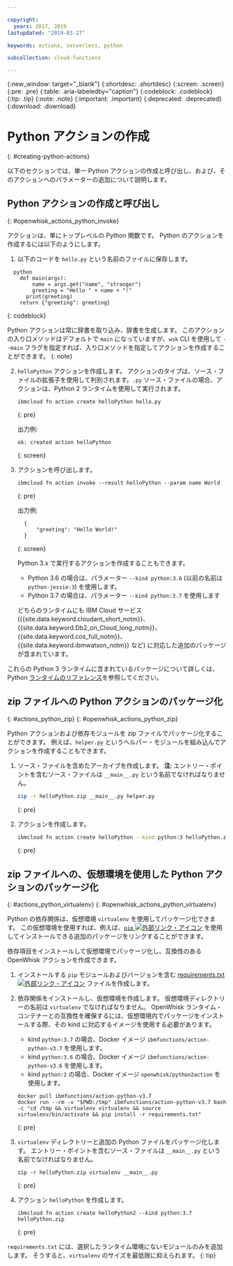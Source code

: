 ```yaml
---

copyright:
  years: 2017, 2019
lastupdated: "2019-03-27"

keywords: actions, serverless, python

subcollection: cloud-functions

---
```


{:new_window: target="_blank"}
{:shortdesc: .shortdesc}
{:screen: .screen}
{:pre: .pre}
{:table: .aria-labeledby="caption"}
{:codeblock: .codeblock}
{:tip: .tip}
{:note: .note}
{:important: .important}
{:deprecated: .deprecated}
{:download: .download}


# Python アクションの作成
{: #creating-python-actions}

以下のセクションでは、単一 Python アクションの作成と呼び出し、および、そのアクションへのパラメーターの追加について説明します。

## Python アクションの作成と呼び出し
{: #openwhisk_actions_python_invoke}

アクションは、単にトップレベルの Python 関数です。 Python のアクションを作成するには以下のようにします。

1. 以下のコードを `hello.py` という名前のファイルに保存します。
```
  python
    def main(args):
        name = args.get("name", "stranger")
        greeting = "Hello " + name + "!"
      print(greeting)
    return {"greeting": greeting}
  ```
{: codeblock}
    
Python アクションは常に辞書を取り込み、辞書を生成します。 このアクションの入り口メソッドはデフォルトで `main` になっていますが、`wsk` CLI を使用して `--main` フラグを指定すれば、入り口メソッドを指定してアクションを作成することができます。
{: note}

2. `helloPython` アクションを作成します。 アクションのタイプは、ソース・ファイルの拡張子を使用して判別されます。`.py` ソース・ファイルの場合、アクションは、Python 2 ランタイムを使用して実行されます。

    ```
    ibmcloud fn action create helloPython hello.py
    ```
    {: pre}

    出力例:

    ```
    ok: created action helloPython
    ```
    {: screen}

3. アクションを呼び出します。

    ```
    ibmcloud fn action invoke --result helloPython --param name World
    ```
    {: pre}

    出力例:

    ```
      {
          "greeting": "Hello World!"
      }
    ```
    {: screen}
    
    Python 3.x で実行するアクションを作成することもできます。 
    * Python 3.6 の場合は、パラメーター `--kind python:3.6` (以前の名前は `python-jessie:3`) を使用します。
    * Python 3.7 の場合は、パラメーター `--kind python:3.7` を使用します
    
    どちらのランタイムにも IBM Cloud サービス ({{site.data.keyword.cloudant_short_notm}}、{{site.data.keyword.Db2_on_Cloud_long_notm}}、{{site.data.keyword.cos_full_notm}}、{{site.data.keyword.ibmwatson_notm}} など) に対応した追加のパッケージが含まれています。
    
これらの Python 3 ランタイムに含まれているパッケージについて詳しくは、Python [ランタイムのリファレンス](/docs/openwhisk?topic=cloud-functions-runtimes#openwhisk_ref_python_environments)を参照してください。

## zip ファイルへの Python アクションのパッケージ化
{: #actions_python_zip}
{: #openwhisk_actions_python_zip}

Python アクションおよび依存モジュールを zip ファイルでパッケージ化することができます。 例えば、`helper.py` というヘルパー・モジュールを組み込んでアクションを作成することもできます。

1. ソース・ファイルを含めたアーカイブを作成します。 **注**: エントリー・ポイントを含むソース・ファイルは `__main__.py` という名前でなければなりません。

    ```bash
    zip -r helloPython.zip __main__.py helper.py
    ```
    {: pre}

2. アクションを作成します。

    ```bash
    ibmcloud fn action create helloPython --kind python:3 helloPython.zip
    ```
    {: pre}

## zip ファイルへの、仮想環境を使用した Python アクションのパッケージ化
{: #actions_python_virtualenv}
{: #openwhisk_actions_python_virtualenv}

Python の依存関係は、仮想環境 `virtualenv` を使用してパッケージ化できます。 この仮想環境を使用すれば、例えば、[`pip` ![外部リンク・アイコン](../icons/launch-glyph.svg "外部リンク・アイコン ")](https://packaging.python.org/installing/) を使用してインストールできる追加のパッケージをリンクすることができます。

依存項目をインストールして仮想環境でパッケージ化し、互換性のある OpenWhisk アクションを作成できます。

1. インストールする `pip` モジュールおよびバージョンを含む [requirements.txt ![外部リンク・アイコン](../icons/launch-glyph.svg "外部リンク・アイコン")](https://pip.pypa.io/en/latest/user_guide/#requirements-files) ファイルを作成します。

2. 依存関係をインストールし、仮想環境を作成します。 仮想環境ディレクトリーの名前は `virtualenv` でなければなりません。 OpenWhisk ランタイム・コンテナーとの互換性を確保するには、仮想環境内でパッケージをインストールする際、その kind に対応するイメージを使用する必要があります。

    * kind `python:3.7` の場合、Docker イメージ `ibmfunctions/action-python-v3.7` を使用します。
    * kind `python:3.6` の場合、Docker イメージ `ibmfunctions/action-python-v3.6` を使用します。
    * kind `python:2` の場合、Docker イメージ `openwhisk/python2action` を使用します。

   ```
   docker pull ibmfunctions/action-python-v3.7
   docker run --rm -v "$PWD:/tmp" ibmfunctions/action-python-v3.7 bash -c "cd /tmp && virtualenv virtualenv && source virtualenv/bin/activate && pip install -r requirements.txt"
   ```
   {: pre}

3. `virtualenv` ディレクトリーと追加の Python ファイルをパッケージ化します。 エントリー・ポイントを含むソース・ファイルは `__main__.py` という名前でなければなりません。

    ```
    zip -r helloPython.zip virtualenv __main__.py
    ```
    {: pre}

4. アクション `helloPython` を作成します。

    ```
    ibmcloud fn action create helloPython2 --kind python:3.7 helloPython.zip
    ```
    {: pre}

`requirements.txt` には、選択したランタイム環境にないモジュールのみを追加します。 そうすると、`virtualenv` のサイズを最低限に抑えられます。
{: tip}



